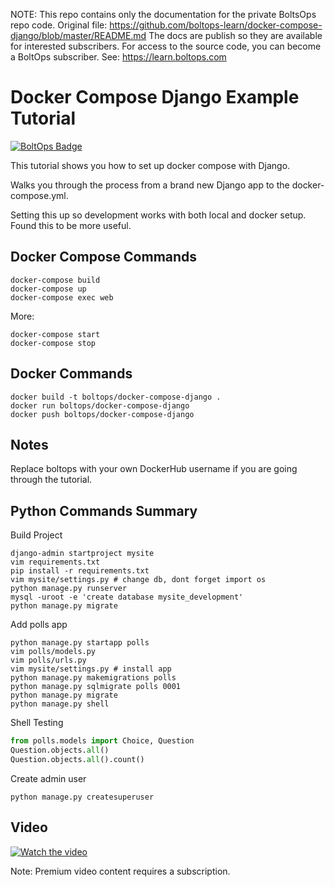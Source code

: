 <!-- note marker start -->
NOTE: This repo contains only the documentation for the private BoltsOps repo code.
Original file: https://github.com/boltops-learn/docker-compose-django/blob/master/README.md
The docs are publish so they are available for interested subscribers.
For access to the source code, you can become a BoltOps subscriber.
See: https://learn.boltops.com

<!-- note marker end -->

# Docker Compose Django Example Tutorial

[![BoltOps Badge](https://img.boltops.com/boltops/badges/boltops-badge.png)](https://www.boltops.com)

This tutorial shows you how to set up docker compose with Django.

Walks you through the process from a brand new Django app to the docker-compose.yml.

Setting this up so development works with both local and docker setup. Found this to be more useful.

## Docker Compose Commands

    docker-compose build
    docker-compose up
    docker-compose exec web

More:

    docker-compose start
    docker-compose stop

## Docker Commands

    docker build -t boltops/docker-compose-django .
    docker run boltops/docker-compose-django
    docker push boltops/docker-compose-django

## Notes

Replace boltops with your own DockerHub username if you are going through the tutorial.

## Python Commands Summary

Build Project

    django-admin startproject mysite
    vim requirements.txt
    pip install -r requirements.txt
    vim mysite/settings.py # change db, dont forget import os
    python manage.py runserver
    mysql -uroot -e 'create database mysite_development'
    python manage.py migrate

Add polls app

    python manage.py startapp polls
    vim polls/models.py
    vim polls/urls.py
    vim mysite/settings.py # install app
    python manage.py makemigrations polls
    python manage.py sqlmigrate polls 0001
    python manage.py migrate
    python manage.py shell

Shell Testing

```python
from polls.models import Choice, Question
Question.objects.all()
Question.objects.all().count()
```

Create admin user

    python manage.py createsuperuser

## Video

[![Watch the video](https://uploads-learn.boltops.com/nsrymvgpeo5f3aap3q1t1rfceaps)](https://learn.boltops.com/courses/docker/lessons/docker-compose-with-django)

Note: Premium video content requires a subscription.